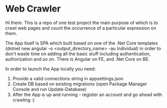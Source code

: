 # Web Crawler

Hi there. This is a repo of one test project the main purpose of which is to crawl web pages and count the occurrence of a particular expression on them.

The App itself is SPA which built based on one of the .Net Core templates (dotnet new angular -o <output_directory_name> -au Individual) in order to don't waste time on adding all the basic stuff including authentication, authorization and so on. There is Angular on FE, and .Net Core on BE.

In order to launch the App locally you need:
1) Provide a valid connections string in appsettings.json
2) Create DB based on existing migrations (open Package Manager Console and run Update-Database)
3) After the App is up and running - register an account and go ahead with crawling :)
